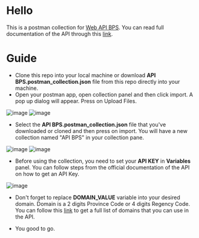 # Hello

This is a postman collection for [Web API 
BPS](https://webapi.bps.go.id/developer). You can read full documentation 
of the API through this [link](https://webapi.bps.go.id/documentation).

# Guide

- Clone this repo into your local machine or download **API BPS.postman_collection.json** file from this repo directly into your machine.
- Open your postman app, open collection panel and then click import. A pop up dialog will appear. Press on Upload Files.

![image](https://user-images.githubusercontent.com/43450710/188689452-396b5022-e5f0-41f2-a985-1c818e3b55c9.png) ![image](https://user-images.githubusercontent.com/43450710/188689673-4afcf2a0-3b0f-4b3c-bf13-0e513a576629.png)

- Select the **API BPS.postman_collection.json** file that you've downloaded or cloned and then press on import. You will have a new collection named "API BPS" in your collection pane.

![image](https://user-images.githubusercontent.com/43450710/188690188-51f342fd-d459-4ff2-aa26-31cde2fd0691.png)
![image](https://user-images.githubusercontent.com/43450710/188690612-942a2853-1750-4f0b-9cd0-6d4fe495f159.png)

- Before using the collection, you need to set your **API KEY** in **Variables** panel. You can follow steps from the official documentation of the API on how to get an API Key.

![image](https://user-images.githubusercontent.com/43450710/188694058-81e2335f-141d-4b51-bdfe-ab51a3e213c4.png)

- Don't forget to replace **DOMAIN_VALUE** variable into your desired domain. Domain is a 2 digits Province Code or 4 digits Regency Code. You can follow this [link](https://sig.bps.go.id/bridging-kode/index) to get a full list of domains that you can use in the API.

- You good to go.
